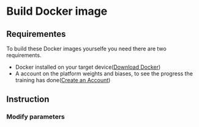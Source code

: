 # Build Docker image

## Requirementes

To build these Docker images yourselfe you need there are two requirements.

- Docker installed on your target device([Download Docker](https://www.docker.com/products/docker-desktop/))
- A account on the platform weights and biases, to see the progress the training has done([Create an Account](https://wandb.ai/site/))

## Instruction

### Modify parameters
